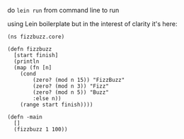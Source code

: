 do `lein run` from command line to run

using Lein boilerplate but in the interest of clarity it's here: 

```
(ns fizzbuzz.core)

(defn fizzbuzz 
  [start finish] 
  (println 
  (map (fn [n]
	(cond
		(zero? (mod n 15)) "FizzBuzz"
		(zero? (mod n 3)) "Fizz"
		(zero? (mod n 5)) "Buzz"
		:else n))
	(range start finish))))

(defn -main 
  []
  (fizzbuzz 1 100)) 
```

